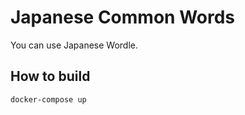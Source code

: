 # Japanese Common Words

You can use Japanese Wordle.

## How to build

```bash
docker-compose up
```
